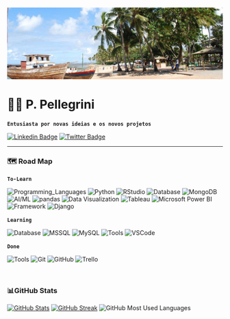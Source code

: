 ![Paulo's GitHub Banner](./image/praia-forte.png)
# 🏡👋 P. Pellegrini

**`Entusiasta por novas ideias e os novos projetos`**

[![Linkedin Badge](https://img.shields.io/badge/Linkedin-Profile?style=flat-square&logo=Linkedin&logoColor=white&color=0A66C2)](https://www.linkedin.com/in/pspellegrini)
[![Twitter Badge](https://img.shields.io/badge/Twitter-Profile?style=flat-square&logo=twitter&logoColor=white&color=1DA1F2)](https://twitter.com/pspellegrini)
<p>

---
### 🗺️ Road Map
**`To-Learn`**

![Programming_Languages](https://img.shields.io/badge/Programming_Languages-Code?style=flat-square&color=86888A)
![Python](https://img.shields.io/badge/Python-informational?style=flat-square&logo=Python&logoColor=white&color=3776AB)
![RStudio](https://img.shields.io/badge/RStudio-informational?style=flat-square&logo=RStudio&logoColor=white&color=75AADB)
![Database](https://img.shields.io/badge/Database-Code?style=flat-square&color=86888A)
![MongoDB](https://img.shields.io/badge/MongoDB-informational?style=flat-square&logo=MongoDB&logoColor=white&color=47A248)
![AI/ML](https://img.shields.io/badge/AI/ML-Code?style=flat-square&color=86888A)
![pandas](https://img.shields.io/badge/pandas-informational?style=flat-square&logo=pandas&logoColor=white&color=150458)
![Data Visualization](https://img.shields.io/badge/Data_Visualization-Code?style=flat-square&color=86888A)
![Tableau](https://img.shields.io/badge/Tableau-informational?style=flat-square&logo=Tableau&logoColor=white&color=E97627)
![Microsoft Power BI](https://img.shields.io/badge/Power_BI-informational?style=flat-square&logo=PowerBI&logoColor=white&color=F2C811)
![Framework](https://img.shields.io/badge/Framework-Code?style=flat-square&color=86888A)
![Django](https://img.shields.io/badge/Django-informational?style=flat-square&logo=Django&logoColor=white&color=2496ED)
<p>

**`Learning`**
<p>

![Database](https://img.shields.io/badge/Database-Code?style=flat-square&color=86888A)
![MSSQL](https://img.shields.io/badge/MSSQL-informational?style=flat-square&logo=Microsoft-SQL-Server&logoColor=white&color=CC2927)
![MySQL](https://img.shields.io/badge/MySQL-informational?style=flat-square&logo=MySQL&logoColor=white&color=4479A1)
![Tools](https://img.shields.io/badge/Tools-Code?style=flat-square&color=86888A)
![VSCode](https://img.shields.io/badge/VS_Code-informational?style=flat-square&logo=VisualStudioCode&logoColor=white&color=007ACC)
<p>

**`Done`**
<p>

![Tools](https://img.shields.io/badge/Tools-Code?style=flat-square&color=86888A)
![Git](https://img.shields.io/badge/Git-informational?style=flat-square&logo=Git&logoColor=white&color=F05032)
![GitHub](https://img.shields.io/badge/GitHub-informational?style=flat-square&logo=GitHub&logoColor=white&color=181717)
![Trello](https://img.shields.io/badge/Trello-informational?style=flat-square&logo=Trello&logoColor=white&color=0052CC)

<BR>

### 📊GitHub Stats
[![GitHub Stats](https://github-readme-stats.vercel.app/api?username=pspellegrini&count_private=true&show_icons=true&theme=dracula&hide_border=true)](https://github.com/pspellegrini/github-readme-stats)
[![GitHub Streak](https://streak-stats.demolab.com?user=pspellegrini&theme=dracula&hide_border=true&date_format=j%20M%5B%20Y%5D&mode=weekly)](https://git.io/streak-stats)
![GitHub Most Used Languages](https://github-readme-stats.vercel.app/api/top-langs/?username=pspellegrini&layout=compact&theme=dracula&hide_border=true)


